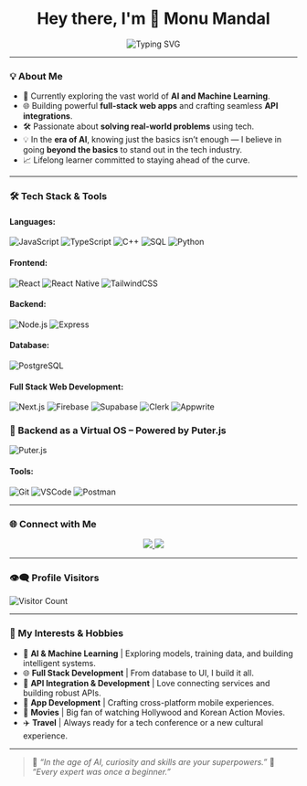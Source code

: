<h1 align="center">Hey there, I'm 👋 Monu Mandal</h1>
<p align="center">
  <img src="https://readme-typing-svg.herokuapp.com?font=Fira+Code&size=24&pause=1000&center=true&vCenter=true&width=750&lines=AI+%26+Machine+Learning+Enthusiast;Full+Stack+Web+Developer;API+Integration+%26+Development+Ninja;Always+Learning+%7C+Always+Building" alt="Typing SVG" />
</p>

---

### 💡 About Me
- 🤖 Currently exploring the vast world of **AI and Machine Learning**.
- 🌐 Building powerful **full-stack web apps** and crafting seamless **API integrations**.
- 🛠️ Passionate about **solving real-world problems** using tech.
- 💡 In the **era of AI**, knowing just the basics isn’t enough — I believe in going **beyond the basics** to stand out in the tech industry.
- 📈 Lifelong learner committed to staying ahead of the curve.

---

### 🛠️ Tech Stack & Tools

#### **Languages**:
![JavaScript](https://img.shields.io/badge/JavaScript-F7DF1E?style=for-the-badge&logo=javascript&logoColor=black)
![TypeScript](https://img.shields.io/badge/TypeScript-3178C6?style=for-the-badge&logo=typescript&logoColor=white)
![C++](https://img.shields.io/badge/C++-00599C?style=for-the-badge&logo=cplusplus&logoColor=white)
![SQL](https://img.shields.io/badge/SQL-4479A1?style=for-the-badge&logo=postgresql&logoColor=white)
![Python](https://img.shields.io/badge/Python-3776AB?style=for-the-badge&logo=python&logoColor=white)

#### **Frontend**:
![React](https://img.shields.io/badge/React-61DAFB?style=for-the-badge&logo=react&logoColor=black)
![React Native](https://img.shields.io/badge/React_Native-61DAFB?style=for-the-badge&logo=react&logoColor=black)
![TailwindCSS](https://img.shields.io/badge/TailwindCSS-06B6D4?style=for-the-badge&logo=tailwind-css&logoColor=white)

#### **Backend**:
![Node.js](https://img.shields.io/badge/Node.js-339933?style=for-the-badge&logo=node.js&logoColor=white)
![Express](https://img.shields.io/badge/Express-000000?style=for-the-badge&logo=express&logoColor=white)

#### **Database**:
![PostgreSQL](https://img.shields.io/badge/PostgreSQL-4169E1?style=for-the-badge&logo=postgresql&logoColor=white)

#### **Full Stack Web Development**:
![Next.js](https://img.shields.io/badge/Next.js-000000?style=for-the-badge&logo=nextdotjs&logoColor=white)
![Firebase](https://img.shields.io/badge/Firebase-FFCA28?style=for-the-badge&logo=firebase&logoColor=black)
![Supabase](https://img.shields.io/badge/Supabase-3ECF8E?style=for-the-badge&logo=supabase&logoColor=white)
![Clerk](https://img.shields.io/badge/Clerk-3B3B3B?style=for-the-badge&logo=clerk&logoColor=white)
![Appwrite](https://img.shields.io/badge/Appwrite-F02E65?style=for-the-badge&logo=appwrite&logoColor=white)

### 🧠 Backend as a Virtual OS – Powered by Puter.js
![Puter.js](https://img.shields.io/badge/Puter.js-1E1E1E?style=for-the-badge&logo=data:image/svg+xml;base64,PHN2ZyB3aWR0aD0iMzIiIGhlaWdodD0iMzIiIHZpZXdCb3g9IjAgMCA1MTIgNTEyIiBmaWxsPSJub25lIiB4bWxucz0iaHR0cDovL3d3dy53My5vcmcvMjAwMC9zdmciPjxjaXJjbGUgY3g9IjI1NiIgY3k9IjI1NiIgcj0iMjU2IiBmaWxsPSIjRkYzMjVCIi8+PHRleHQgeD0iMjU2IiB5PSIyNzEiIGZvbnQtc2l6ZT0iMjIwIiB0ZXh0LWFuY2hvcj0ibWlkZGxlIiBmaWxsPSJ3aGl0ZSIgZm9udC1mYW1pbHk9IkFyaWFsIj5QPC90ZXh0Pjwvc3ZnPg==&logoColor=white)




#### **Tools**:
![Git](https://img.shields.io/badge/Git-F05032?style=for-the-badge&logo=git&logoColor=white)
![VSCode](https://img.shields.io/badge/VSCode-007ACC?style=for-the-badge&logo=visual-studio-code&logoColor=white)
![Postman](https://img.shields.io/badge/Postman-FF6C37?style=for-the-badge&logo=postman&logoColor=white)

---

### 🌐 Connect with Me

<p align="center">
  <a href="https://www.linkedin.com/in/monu-mandal711/" target="_blank">
    <img src="https://img.shields.io/badge/LinkedIn-blue?style=for-the-badge&logo=linkedin" />
  </a>
  <a href="mailto:monumandel3@gmail.com">
    <img src="https://img.shields.io/badge/Email-D14836?style=for-the-badge&logo=gmail&logoColor=white" />
  </a>
</p>

---

### 👁️‍🗨️ Profile Visitors

![Visitor Count](https://komarev.com/ghpvc/?username=code-place7&color=green)

---

### 🚀 My Interests & Hobbies
- 🤖 **AI & Machine Learning** | Exploring models, training data, and building intelligent systems.
- 🌐 **Full Stack Development** | From database to UI, I build it all.
- 🔌 **API Integration & Development** | Love connecting services and building robust APIs.
- 📱 **App Development** | Crafting cross-platform mobile experiences.
- 🍿 **Movies** | Big fan of watching Hollywood and Korean Action Movies.
- ✈️ **Travel** | Always ready for a tech conference or a new cultural experience.
---

> 🧠 *“In the age of AI, curiosity and skills are your superpowers.”*
> 🧠 *“Every expert was once a beginner.”*
